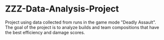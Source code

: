 # ZZZ-Data-Analysis-Project
Project using data collected from runs in the game mode "Deadly Assault". The goal of the project is to analyze builds and team compositions that have the best efficiency and damage scores.
